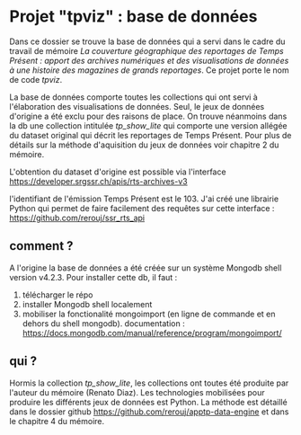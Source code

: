 # Projet "tpviz" : base de données

Dans ce dossier se trouve la base de données qui a servi dans le cadre du travail de mémoire *La couverture géographique des reportages de Temps Présent : apport des archives numériques et des visualisations de données à une histoire des magazines de grands reportages*. Ce projet porte le nom de code *tpviz*.

La base de données comporte toutes les collections qui ont servi à l'élaboration des visualisations de données. Seul, le jeux de données d'origine a été exclu pour des raisons de place. On trouve néanmoins dans la db une collection intitulée *tp_show_lite* qui comporte une version allégée du dataset original qui décrit les reportages de Temps Présent. Pour plus de détails sur la méthode d'aquisition du jeux de données voir chapitre 2 du mémoire.

L'obtention du dataset d'origine est possible via l'interface https://developer.srgssr.ch/apis/rts-archives-v3

l'identifiant de l'émission Temps Présent est le 103. J'ai créé une librairie Python qui permet de faire facilement des requêtes sur cette interface : https://github.com/rerouj/ssr_rts_api

## comment ?

A l'origine la base de données a été créée sur un système Mongodb shell version v4.2.3. Pour installer cette db, il faut :

1. télécharger le répo
2. installer Mongodb shell localement
3. mobiliser la fonctionalité mongoimport (en ligne de commande et en dehors du shell mongodb). documentation : https://docs.mongodb.com/manual/reference/program/mongoimport/

## qui ?

Hormis la collection *tp_show_lite*, les collections ont toutes été produite par l'auteur du mémoire (Renato Diaz). Les technologies mobilisées pour produire les différents jeux de données est Python. La méthode est détaillé dans le dossier github https://github.com/rerouj/apptp-data-engine et dans le chapitre 4 du mémoire.